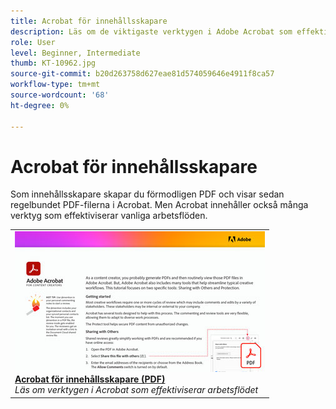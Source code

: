 ```yaml
---
title: Acrobat för innehållsskapare
description: Läs om de viktigaste verktygen i Adobe Acrobat som effektiviserar arbetsflödena
role: User
level: Beginner, Intermediate
thumb: KT-10962.jpg
source-git-commit: b20d263758d627eae81d574059646e4911f8ca57
workflow-type: tm+mt
source-wordcount: '68'
ht-degree: 0%

---
```


# Acrobat för innehållsskapare

Som innehållsskapare skapar du förmodligen PDF och visar sedan regelbundet PDF-filerna i Acrobat. Men Acrobat innehåller också många verktyg som effektiviserar vanliga arbetsflöden.

<table style="table-layout:fixed">
<tr>
 <td>
   <a href="assets/AcrobatforContentCreators.pdf" target="_blank">
      <img alt="Acrobat för innehållsskapare" src="assets/AcrobatforContentCreators_400.jpg" />
   </a>
    <div>
   <a href="assets/AcrobatforContentCreators.pdf" target="_blank"><strong>Acrobat för innehållsskapare (PDF)</strong></a>
    </div>
    <em>Läs om verktygen i Acrobat som effektiviserar arbetsflödet</em>
    <br>
  </td>
</tr>
</table>